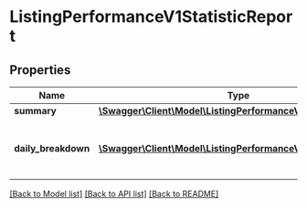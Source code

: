 # ListingPerformanceV1StatisticReport

## Properties
Name | Type | Description | Notes
------------ | ------------- | ------------- | -------------
**summary** | [**\Swagger\Client\Model\ListingPerformanceV1Statistics**](ListingPerformanceV1Statistics.md) |  | [optional] 
**daily_breakdown** | [**\Swagger\Client\Model\ListingPerformanceV1DailyStatistics[]**](ListingPerformanceV1DailyStatistics.md) | Listing statistic breakdown for the period | [optional] 

[[Back to Model list]](../../README.md#documentation-for-models) [[Back to API list]](../../README.md#documentation-for-api-endpoints) [[Back to README]](../../README.md)

